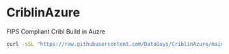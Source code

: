 # CriblinAzure
FIPS Compliant Cribl Build in Auzre

```bash
curl -sSL "https://raw.githubusercontent.com/DataGuys/CriblinAzure/main/deploy.sh" -o deploy.sh && chmod +x deploy.sh && ./deploy.sh

```
